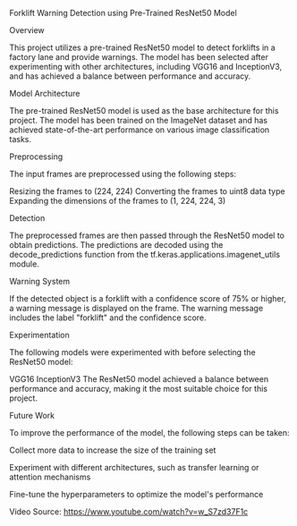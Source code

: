 Forklift Warning Detection using Pre-Trained ResNet50 Model

Overview

This project utilizes a pre-trained ResNet50 model to detect forklifts in a factory lane and provide warnings. 
The model has been selected after experimenting with other architectures, including VGG16 and InceptionV3, and has achieved a balance between performance and accuracy.

Model Architecture

The pre-trained ResNet50 model is used as the base architecture for this project. The model has been trained on the ImageNet dataset and has achieved state-of-the-art performance on various image classification tasks.

Preprocessing

The input frames are preprocessed using the following steps:

Resizing the frames to (224, 224)
Converting the frames to uint8 data type
Expanding the dimensions of the frames to (1, 224, 224, 3)

Detection

The preprocessed frames are then passed through the ResNet50 model to obtain predictions. The predictions are decoded using the decode_predictions function from the tf.keras.applications.imagenet_utils module.

Warning System

If the detected object is a forklift with a confidence score of 75% or higher, a warning message is displayed on the frame. The warning message includes the label "forklift" and the confidence score.

Experimentation

The following models were experimented with before selecting the ResNet50 model:

VGG16
InceptionV3
The ResNet50 model achieved a balance between performance and accuracy, making it the most suitable choice for this project.

Future Work

To improve the performance of the model, the following steps can be taken:

Collect more data to increase the size of the training set

Experiment with different architectures, such as transfer learning or attention mechanisms

Fine-tune the hyperparameters to optimize the model's performance

Video Source:
https://www.youtube.com/watch?v=w_S7zd37F1c
